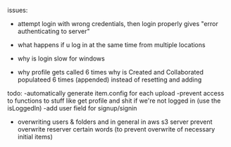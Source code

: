 issues:
- attempt login with wrong credentials,
	then login properly
	gives "error authenticating to server"

- what happens if u log in at the same time from multiple locations
- why is login slow for windows

- why profile gets called 6 times
why is Created and Collaborated populateed 6 times (appended) instead of resetting and adding

todo:
-automatically generate item.config for each upload
-prevent access to functions to stuff like get profile and shit if we're not logged in (use the isLoggedIn)
-add user field for signup/signin
- overwriting users & folders and in general in aws s3 server
	prevent overwrite
reserver certain words (to prevent overwrite of necessary initial items)